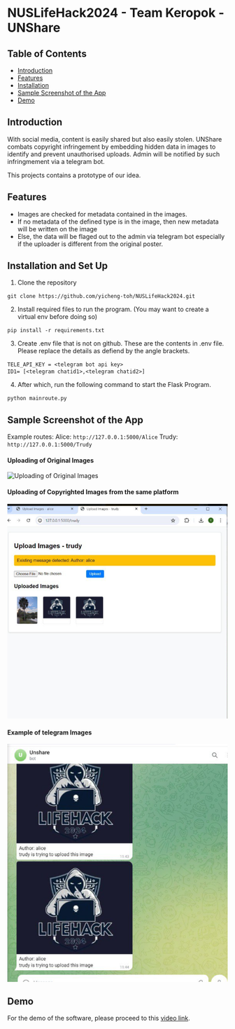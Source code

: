 # NUSLifeHack2024 - Team Keropok - UNShare

## Table of Contents
- [Introduction](#introduction)
- [Features](#features)
- [Installation](#installation-and-set-up)
- [Sample Screenshot of the App](#sample-screenshot-of-the-app)
- [Demo](#demo)

## Introduction
With social media, content is easily shared but also easily stolen. UNShare combats copyright infringement by embedding hidden data in images to identify and prevent unauthorised uploads. Admin will be notified by such infringmement via a telegram bot.

This projects contains a prototype of our idea.

## Features
- Images are checked for metadata contained in the images.
- If no metadata of the defined type is in the image, then new metadata will be written on the image
- Else, the data will be flaged out to the admin via telegram bot especially if the uploader is different from the original poster.

## Installation and Set Up
1. Clone the repository
```
git clone https://github.com/yicheng-toh/NUSLifeHack2024.git
```
2. Install required files to run the program. (You may want to create a virtual env before doing so)
```
pip install -r requirements.txt
```
3. Create .env file that is not on github.
These are the contents in .env file. Please replace the details as defiend by the angle brackets.
```
TELE_API_KEY = <telegram bot api key>
ID1= [<telegram chatid1>,<telegram chatid2>]
```
4. After which, run the following command to start the Flask Program.
```
python mainroute.py
```
## Sample Screenshot of the App

Example routes:
Alice: ```http://127.0.0.1:5000/Alice```
Trudy: ```http://127.0.0.1:5000/Trudy```

#### Uploading of Original Images
![Uploading of Original Images](./docs_pics/AliceDemo.png)
#### Uploading of Copyrighted Images from the same platform
![Uploading of Copyrighted Images from the same platform](./docs_pics/TrudyDemo.png)
#### Example of telegram Images
![Example of telegram Images](./docs_pics/TelegramDemo.png)


## Demo
For the demo of the software, please proceed to this [video link](https://youtu.be/CUzaZSwAA_I).
